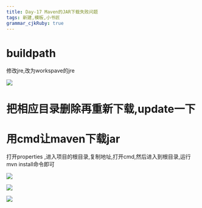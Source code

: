 ```yaml
---
title: Day-17 Maven的JAR下载失败问题
tags: 新建,模板,小书匠
grammar_cjkRuby: true
---
```



# buildpath
修改jre,改为workspave的jre

![][1]

# 把相应目录删除再重新下载,update一下

# 用cmd让maven下载jar
打开properties ,进入项目的根目录,复制地址,打开cmd,然后进入到根目录,运行mvn install命令即可

![][2]

![][3]

![][4]


  [1]: https://www.github.com/zyzfirst/note_images/raw/master/%E5%B0%8F%E4%B9%A6%E5%8C%A0/1509638219199.jpg
  [2]: https://www.github.com/zyzfirst/note_images/raw/master/%E5%B0%8F%E4%B9%A6%E5%8C%A0/1509638388461.jpg
  [3]: https://www.github.com/zyzfirst/note_images/raw/master/%E5%B0%8F%E4%B9%A6%E5%8C%A0/1509638426396.jpg
  [4]: https://www.github.com/zyzfirst/note_images/raw/master/%E5%B0%8F%E4%B9%A6%E5%8C%A0/1509638491034.jpg